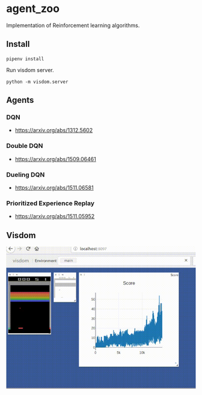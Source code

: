 # agent_zoo

Implementation of Reinforcement learning algorithms.

## Install

```
pipenv install
```

Run visdom server.

```
python -m visdom.server
```

## Agents

### DQN

* https://arxiv.org/abs/1312.5602

### Double DQN

* https://arxiv.org/abs/1509.06461

### Dueling DQN

* https://arxiv.org/abs/1511.06581

### Prioritized Experience Replay

* https://arxiv.org/abs/1511.05952

## Visdom

![visdom](images/visdom.gif)